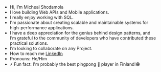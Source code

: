 - Hi, I’m Micheal Shodamola
- I love building Web APIs and Mobile applications.
- I really enjoy working with SQL.
- I'm passionate about creating scalable and maintainable systems for high-performance applications.
- I have a deep appreciation for the genius behind design patterns, and I’m grateful to the community of developers who have contributed these practical solutions.
- I’m looking to collaborate on any Project.
- How to reach me [LinkedIn](https://www.linkedin.com/in/micheal-shodamola-4400b528b/)
- Pronouns: He/Him
- ⚡ Fun fact: I'm probably the best pingpong 🏓 player in Finland!😁
